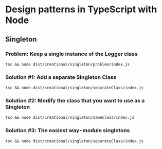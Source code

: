 # Design patterns in TypeScript with Node

## Singleton

### Problem: Keep a single instance of the Logger class

    tsc && node dist/creational/singleton/problem/index.js

### Solution #1: Add a separate Singleton Class

    tsc && node dist/creational/singleton/separateClass/index.js

### Solution #2: Modify the class that you want to use as a Singleton

    tsc && node dist/creational/singleton/sameClass/index.js

### Solution #3: The easiest way - module singletons
    
    tsc && node dist/creational/singleton/separateClass/index.js